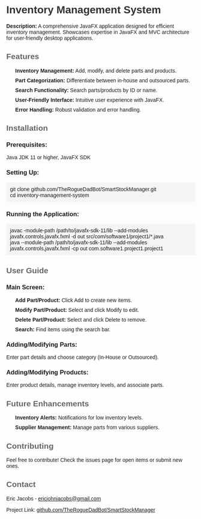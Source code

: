 <!DOCTYPE html>
<html>
<head>
<title>Inventory Management System</title>
<style>
  body { font-family: Arial, sans-serif; }
  h1 { color: #333; }
  h2 { color: #666; }
  ul { list-style-type: none; }
  li { margin-bottom: 10px; }
  .feature, .section { margin-bottom: 20px; }
  .code { background-color: #f4f4f4; padding: 10px; }
</style>
</head>
<body>

<h1>Inventory Management System</h1>
<p><strong>Description:</strong> A comprehensive JavaFX application designed for efficient inventory management. Showcases expertise in JavaFX and MVC architecture for user-friendly desktop applications.</p>

<div class="feature">
  <h2>Features</h2>
  <ul>
    <li><strong>Inventory Management:</strong> Add, modify, and delete parts and products.</li>
    <li><strong>Part Categorization:</strong> Differentiate between in-house and outsourced parts.</li>
    <li><strong>Search Functionality:</strong> Search parts/products by ID or name.</li>
    <li><strong>User-Friendly Interface:</strong> Intuitive user experience with JavaFX.</li>
    <li><strong>Error Handling:</strong> Robust validation and error handling.</li>
  </ul>
</div>

<div class="section">
  <h2>Installation</h2>
  <h3>Prerequisites:</h3>
  <p>Java JDK 11 or higher, JavaFX SDK</p>

  <h3>Setting Up:</h3>
  <p class="code">git clone github.com/TheRogueDadBot/SmartStockManager.git<br>
  cd inventory-management-system</p>

  <h3>Running the Application:</h3>
  <p class="code">javac -module-path /path/to/javafx-sdk-11/lib --add-modules javafx.controls,javafx.fxml -d out src/com/software1/project1/*.java<br>
  java --module-path /path/to/javafx-sdk-11/lib --add-modules javafx.controls,javafx.fxml -cp out com.software1.project1.project1</p>
</div>

<div class="section">
  <h2>User Guide</h2>
  <h3>Main Screen:</h3>
  <ul>
    <li><strong>Add Part/Product:</strong> Click Add to create new items.</li>
    <li><strong>Modify Part/Product:</strong> Select and click Modify to edit.</li>
    <li><strong>Delete Part/Product:</strong> Select and click Delete to remove.</li>
    <li><strong>Search:</strong> Find items using the search bar.</li>
  </ul>

  <h3>Adding/Modifying Parts:</h3>
  <p>Enter part details and choose category (In-House or Outsourced).</p>

  <h3>Adding/Modifying Products:</h3>
  <p>Enter product details, manage inventory levels, and associate parts.</p>
</div>

<div class="section">
  <h2>Future Enhancements</h2>
  <ul>
    <li><strong>Inventory Alerts:</strong> Notifications for low inventory levels.</li>
    <li><strong>Supplier Management:</strong> Manage parts from various suppliers.</li>
  </ul>
</div>

<div class="section">
  <h2>Contributing</h2>
  <p>Feel free to contribute! Check the issues page for open items or submit new ones.</p>
</div>

<div class="section">
  <h2>Contact</h2>
  <p>Eric Jacobs - <a href="mailto:ericjohnjacobs@gmail.com">ericjohnjacobs@gmail.com</a></p>
  <p>Project Link: <a href="https://github.com/TheRogueDadBot/SmartStockManager">github.com/TheRogueDadBot/SmartStockManager</a></p>
</div>

</body>
</html>
